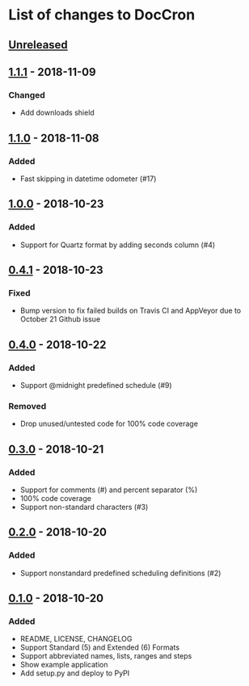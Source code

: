 # List of changes to DocCron

## [Unreleased]

## [1.1.1] - 2018-11-09
### Changed
- Add downloads shield

## [1.1.0] - 2018-11-08
### Added
- Fast skipping in datetime odometer (#17)

## [1.0.0] - 2018-10-23
### Added
- Support for Quartz format by adding seconds column (#4)

## [0.4.1] - 2018-10-23
### Fixed
- Bump version to fix failed builds on Travis CI and AppVeyor due to October 21 Github issue

## [0.4.0] - 2018-10-22
### Added
- Support @midnight predefined schedule (#9)

### Removed
- Drop unused/untested code for 100% code coverage

## [0.3.0] - 2018-10-21
### Added
- Support for comments (#) and percent separator (%)
- 100% code coverage
- Support non-standard characters (#3)

## [0.2.0] - 2018-10-20
### Added
- Support nonstandard predefined scheduling definitions (#2)

## [0.1.0] - 2018-10-20
### Added
- README, LICENSE, CHANGELOG
- Support Standard (5) and Extended (6) Formats
- Support abbreviated names, lists, ranges and steps
- Show example application
- Add setup.py and deploy to PyPI

[Unreleased]: https://github.com/Code-ReaQtor/DocCron/compare/1.1.1...master
[1.1.1]: https://github.com/Code-ReaQtor/DocCron/releases/tag/1.1.1
[1.1.0]: https://github.com/Code-ReaQtor/DocCron/releases/tag/1.1.0
[1.0.0]: https://github.com/Code-ReaQtor/DocCron/releases/tag/1.0.0
[0.4.1]: https://github.com/Code-ReaQtor/DocCron/releases/tag/0.4.1
[0.4.0]: https://github.com/Code-ReaQtor/DocCron/releases/tag/0.4.0
[0.3.0]: https://github.com/Code-ReaQtor/DocCron/releases/tag/0.3.0
[0.2.0]: https://github.com/Code-ReaQtor/DocCron/releases/tag/0.2.0
[0.1.0]: https://github.com/Code-ReaQtor/DocCron/releases/tag/0.1.0